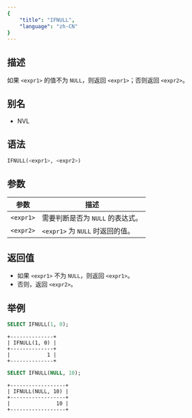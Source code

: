 ```yaml
---
{
    "title": "IFNULL",
    "language": "zh-CN"
}
---
```


<!-- 
Licensed to the Apache Software Foundation (ASF) under一
or more contributor license agreements.  See the NOTICE file
distributed with this work for additional information
regarding copyright ownership.  The ASF licenses this file
to you under the Apache License, Version 2.0 (the
"License"); you may not use this file except in compliance
with the License.  You may obtain a copy of the License at

  http://www.apache.org/licenses/LICENSE-2.0

Unless required by applicable law or agreed to in writing,
software distributed under the License is distributed on an
"AS IS" BASIS, WITHOUT WARRANTIES OR CONDITIONS OF ANY
KIND, either express or implied.  See the License for the
specific language governing permissions and limitations
under the License.
-->

## 描述

如果 `<expr1>` 的值不为 `NULL`，则返回 `<expr1>`；否则返回 `<expr2>`。

## 别名

- NVL

## 语法

```sql
IFNULL(<expr1>, <expr2>)
```

## 参数

| 参数       | 描述 |
|------------|------|
| `<expr1>`  | 需要判断是否为 `NULL` 的表达式。 |
| `<expr2>`  | `<expr1>` 为 `NULL` 时返回的值。 |

## 返回值

- 如果 `<expr1>` 不为 `NULL`，则返回 `<expr1>`。  
- 否则，返回 `<expr2>`。

## 举例

```sql
SELECT IFNULL(1, 0);
```

```text
+--------------+
| IFNULL(1, 0) |
+--------------+
|            1 |
+--------------+
```

```sql
SELECT IFNULL(NULL, 10);
```

```text
+------------------+
| IFNULL(NULL, 10) |
+------------------+
|               10 |
+------------------+
```
